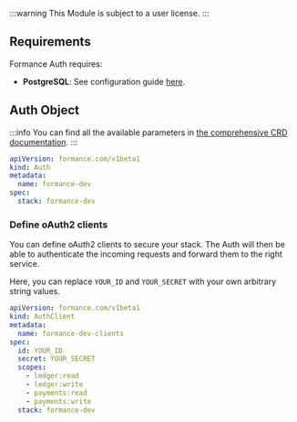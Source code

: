 :::warning
This Module is subject to a user license.
:::

## Requirements

Formance Auth requires:
- **PostgreSQL**: See configuration guide [here](../05-Infrastructure%20services/02-Message%20broker.md).

## Auth Object
:::info
You can find all the available parameters in [the comprehensive CRD documentation](../09-Configuration%20reference/02-Custom%20Resource%20Definitions.md#auth).
:::

```yaml
apiVersion: formance.com/v1beta1
kind: Auth
metadata:
  name: formance-dev
spec:
  stack: formance-dev
```

### Define oAuth2 clients
You can define oAuth2 clients to secure your stack. The Auth will then be able to authenticate the incoming requests and forward them to the right service.

Here, you can replace `YOUR_ID` and `YOUR_SECRET` with your own arbitrary string values.

```yaml
apiVersion: formance.com/v1beta1
kind: AuthClient
metadata:
  name: formance-dev-clients
spec:
  id: YOUR_ID
  secret: YOUR_SECRET
  scopes:
    - ledger:read
    - ledger:write
    - payments:read
    - payments:write
  stack: formance-dev
```